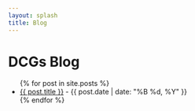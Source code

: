 ```yaml
---
layout: splash 
title: Blog
---
```


# DCGs Blog

<ul>
  {% for post in site.posts %}
    <li><a href="{{ post.url }}">{{ post.title }}</a> - {{ post.date | date: "%B %d, %Y" }}</li>
  {% endfor %}
</ul>
